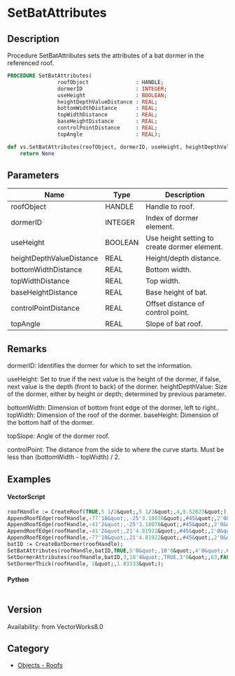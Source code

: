 # SetBatAttributes

## Description
Procedure SetBatAttributes sets the attributes of a bat dormer in the referenced roof.

```pascal
PROCEDURE SetBatAttributes(
				roofObject               : HANDLE;
				dormerID                 : INTEGER;
				useHeight                : BOOLEAN;
				heightDepthValueDistance : REAL;
				bottomWidthDistance      : REAL;
				topWidthDistance         : REAL;
				baseHeightDistance       : REAL;
				controlPointDistance     : REAL;
				topAngle                 : REAL);
```

```python
def vs.SetBatAttributes(roofObject, dormerID, useHeight, heightDepthValueDistance, bottomWidthDistance, topWidthDistance, baseHeightDistance, controlPointDistance, topAngle):
    return None
```

## Parameters
|Name|Type|Description|
|---|---|---|
|roofObject|HANDLE|Handle to roof.|
|dormerID|INTEGER|Index of dormer element.|
|useHeight|BOOLEAN|Use height setting to create dormer element.|
|heightDepthValueDistance|REAL|Height/depth distance.|
|bottomWidthDistance|REAL|Bottom width.|
|topWidthDistance|REAL|Top width.|
|baseHeightDistance|REAL|Base height of bat.|
|controlPointDistance|REAL|Offset distance of control point.|
|topAngle|REAL|Slope of bat roof.|

## Remarks
dormerID: Identifies the dormer for which to set the information.

useHeight: Set to true if the next value is the height of the dormer, if false, next value is the depth (front to back) of the dormer.
heightDepthValue: Size of the dormer, either by height or depth; determined by previous parameter.

bottomWidth: Dimension of bottom front edge of the dormer, left to right..
topWidth: Dimension of the roof of the dormer.
baseHeight: Dimension of the bottom half of the dormer.

topSlope: Angle of the dormer roof.

controlPoint: The distance from the side to where the curve starts.  Must be less than (bottomWidth - topWidth) / 2.

## Examples
#### VectorScript ####
```pascal
roofHandle := CreateRoof(TRUE,5 1/2&quot;,5 1/2&quot;,4,9.52627&quot;);
AppendRoofEdge(roofHandle,-77'10&quot;,-25'3.18078&quot;,#45&quot;,2'0&quot;,10'0&quot;);
AppendRoofEdge(roofHandle,-41'2&quot;,-25'3.18078&quot;,#45&quot;,2'0&quot;,10'0&quot;);
AppendRoofEdge(roofHandle,-41'2&quot;,21'4.81922&quot;,#45&quot;,2'0&quot;,10'0&quot;);
AppendRoofEdge(roofHandle,-77'10&quot;,21'4.81922&quot;,#45&quot;,2'0&quot;,10'0&quot;);
batID := CreateBatDormer(roofHandle);
SetBatAttributes(roofHandle,batID,TRUE,5'0&quot;,10'0&quot;,4'0&quot;,6'3&quot;,2'0&quot;,#8&quot;);
SetDormerAttributes(roofHandle,batID,3,18'4&quot;,TRUE,3'0&quot;,63,FALSE,3'0&quot;);
SetDormerThick(roofHandle, 2&quot;,1.83333&quot;);
```
#### Python ####
```python

```

## Version
Availability: from VectorWorks8.0

## Category
* [Objects - Roofs](../Categories/Objects%20-%20Roofs.md)
